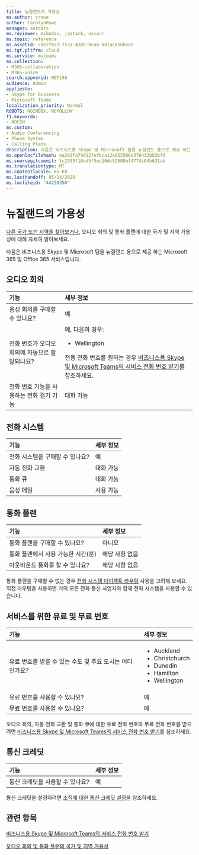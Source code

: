 ```yaml
---
title: 뉴질랜드의 가용성
ms.author: crowe
author: CarolynRowe
manager: serdars
ms.reviewer: mikedav, jastark, oscarr
ms.topic: reference
ms.assetid: cde2f823-753a-4202-8ca6-081ac056b5a5
ms.tgt.pltfrm: cloud
ms.service: msteams
ms.collection:
- M365-collaboration
- M365-voice
search.appverid: MET150
audience: Admin
appliesto:
- Skype for Business
- Microsoft Teams
localization_priority: Normal
ROBOTS: NOINDEX, NOFOLLOW
f1.keywords:
- NOCSH
ms.custom:
- Audio Conferencing
- Phone System
- Calling Plans
description: 다음은 비즈니스용 Skype 및 Microsoft 팀을 뉴질랜드 용으로 제공 하는 Microsoft 365 및 Office 365 서비스입니다.
ms.openlocfilehash: ea291fa79d12fefbca12a853566e376413b83bfd
ms.sourcegitcommit: 1c2359f10ad5f5ec10dc52508ef4774c04b631ab
ms.translationtype: MT
ms.contentlocale: ko-KR
ms.lasthandoff: 05/14/2020
ms.locfileid: "44230356"
---
```

# <a name="availability-in-new-zealand"></a>뉴질랜드의 가용성

[다른 국가 또는 지역을 찾아보거나](country-and-region-availability-for-audio-conferencing-and-calling-plans.md), 오디오 회의 및 통화 플랜에 대한 국가 및 지역 가용성에 대해 자세히 알아보세요.

다음은 비즈니스용 Skype 및 Microsoft 팀을 뉴질랜드 용으로 제공 하는 Microsoft 365 및 Office 365 서비스입니다.
  
## <a name="audio-conferencing"></a>오디오 회의

|**기능**|**세부 정보**|
|:-----|:-----|
|음성 회의를 구매할 수 있나요?  <br/> |예  <br/> |
|전화 번호가 오디오 회의에 자동으로 할당되나요?  <br/> |예, 다음의 경우:<br/><ul><li> Wellington</ul> 전용 전화 번호를 원하는 경우 [비즈니스용 Skype 및 Microsoft Teams의 서비스 전화 번호 받기](/microsoftteams/getting-service-phone-numbers)를 참조하세요.  <br/> |
|전화 번호 기능을 사용하는 전화 걸기 기능  <br/> |대화 가능  <br/> |
   
## <a name="phone-system"></a>전화 시스템

|**기능**|**세부 정보**|
|:-----|:-----|
|전화 시스템을 구매할 수 있나요?  <br/> |예  <br/> |
| 자동 전화 교환 <br/> |대화 가능  <br/> |
|통화 큐  <br/> |대화 가능  <br/> |
|음성 메일  <br/> |사용 가능  <br/> |
   
## <a name="calling-plans"></a>통화 플랜

|**기능**|**세부 정보**|
|:-----|:-----|
|통화 플랜을 구매할 수 있나요?  <br/> |아니요  <br/> |
|통화 플랜에서 사용 가능한 시간(분)  <br/> |해당 사항 없음  <br/> |
|아웃바운드 통화를 할 수 있나요?  <br/> |해당 사항 없음  <br/> |

통화 플랜을 구매할 수 없는 경우 [전화 시스템 다이렉트 라우팅](../direct-routing-landing-page.md) 사용을 고려해 보세요. 직접 라우팅을 사용하면 거의 모든 전화 통신 사업자와 함께 전화 시스템을 사용할 수 있습니다.
   
## <a name="toll-and-toll-free-numbers-for-services"></a>서비스를 위한 유료 및 무료 번호

|**기능**|**세부 정보**|
|:-----|:-----|
|유료 번호를 받을 수 있는 수도 및 주요 도시는 어디인가요?  <br/> |<ul><li>Auckland <li>  Christchurch <li>  Dunedin <li>  Hamilton <li>  Wellington </ul> |
|유료 번호를 사용할 수 있나요?  <br/> |예  <br/> |
|무료 번호를 사용할 수 있나요?  <br/> |예  <br/> |
   
 오디오 회의, 자동 전화 교환 및 통화 큐에 대한 유료 전화 번호와 무료 전화 번호를 받으려면 [비즈니스용 Skype 및 Microsoft Teams의 서비스 전화 번호 받기](/microsoftteams/getting-service-phone-numbers)를 참조하세요.
  
## <a name="communications-credits"></a>통신 크레딧

|**기능**|**세부 정보**|
|:-----|:-----|
|통신 크레딧을 사용할 수 있나요?  <br/> |예  <br/> |
   
통신 크레딧을 설정하려면 [조직에 대한 통신 크레딧 설정](../set-up-communications-credits-for-your-organization.md)을 참조하세요.
  
## <a name="related-topics"></a>관련 항목

[비즈니스용 Skype 및 Microsoft Teams의 서비스 전화 번호 받기](/microsoftteams/getting-service-phone-numbers)

[오디오 회의 및 통화 플랜의 국가 및 지역 가용성](country-and-region-availability-for-audio-conferencing-and-calling-plans.md)

  
 

